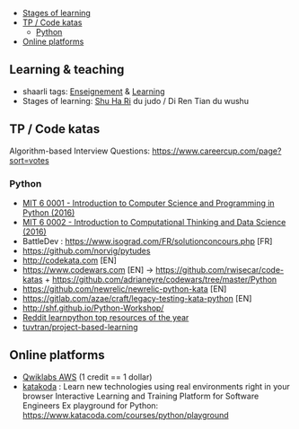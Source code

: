 <!-- To update this Table Of Contents:
    markdown-toc --indent "    " --maxdepth 3 -i Teaching.md
-->

<!-- toc -->

- [Stages of learning](#stages-of-learning)
- [TP / Code katas](#tp--code-katas)
    * [Python](#python)
- [Online platforms](#online-platforms)

<!-- tocstop -->

## Learning & teaching
- shaarli tags: [Enseignement](https://chezsoi.org/shaarli/?searchtags=Enseignement) & [Learning](https://chezsoi.org/shaarli/?searchtags=Learning)
- Stages of learning: [Shu Ha Ri](https://en.wikipedia.org/wiki/Shuhari) du judo / Di Ren Tian du wushu

## TP / Code katas
Algorithm-based Interview Questions: https://www.careercup.com/page?sort=votes

### Python
- [MIT 6 0001 - Introduction to Computer Science and Programming in Python (2016)](https://ocw.mit.edu/courses/electrical-engineering-and-computer-science/6-0001-introduction-to-computer-science-and-programming-in-python-fall-2016/)
- [MIT 6 0002 - Introduction to Computational Thinking and Data Science (2016)](https://ocw.mit.edu/courses/electrical-engineering-and-computer-science/6-0002-introduction-to-computational-thinking-and-data-science-fall-2016/)
- BattleDev : https://www.isograd.com/FR/solutionconcours.php [FR]
- https://github.com/norvig/pytudes
- http://codekata.com [EN]
- https://www.codewars.com [EN] -> https://github.com/rwisecar/code-katas + https://github.com/adrianeyre/codewars/tree/master/Python
- https://github.com/newrelic/newrelic-python-kata [EN]
- https://gitlab.com/azae/craft/legacy-testing-kata-python [EN]
- http://shf.github.io/Python-Workshop/
- [Reddit learnpython top resources of the year](https://www.reddit.com/r/learnpython/top/?t=year)
- [tuvtran/project-based-learning](https://github.com/tuvtran/project-based-learning/blob/master/README.md#python)

## Online platforms
- [Qwiklabs AWS](https://run.qwiklab.com/catalog?cloud=AWS) (1 credit == 1 dollar)
- [katakoda](https://katacoda.com) : Learn new technologies using real environments right in your browser
Interactive Learning and Training Platform for Software Engineers
Ex playground for Python: https://www.katacoda.com/courses/python/playground
